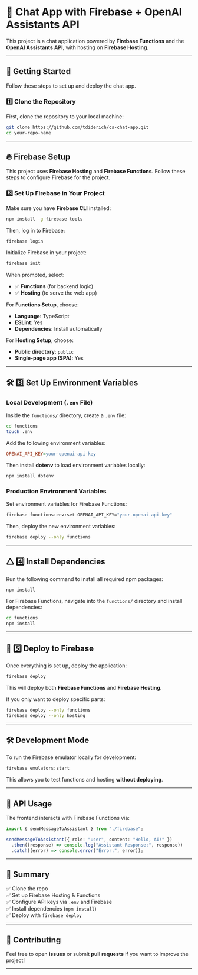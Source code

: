 # 🚀 Chat App with Firebase + OpenAI Assistants API

This project is a chat application powered by **Firebase Functions** and the **OpenAI Assistants API**, with hosting on **Firebase Hosting**.

---

## 📂 Getting Started

Follow these steps to set up and deploy the chat app.

### 1️⃣ Clone the Repository

First, clone the repository to your local machine:

```sh
git clone https://github.com/tdiderich/cs-chat-app.git
cd your-repo-name
```

---

## 🔥 Firebase Setup

This project uses **Firebase Hosting** and **Firebase Functions**. Follow these steps to configure Firebase for the project.

### 2️⃣ Set Up Firebase in Your Project

Make sure you have **Firebase CLI** installed:

```sh
npm install -g firebase-tools
```

Then, log in to Firebase:

```sh
firebase login
```

Initialize Firebase in your project:

```sh
firebase init
```

When prompted, select:

- ✅ **Functions** (for backend logic)
- ✅ **Hosting** (to serve the web app)

For **Functions Setup**, choose:

- **Language**: TypeScript
- **ESLint**: Yes
- **Dependencies**: Install automatically

For **Hosting Setup**, choose:

- **Public directory**: `public`
- **Single-page app (SPA)**: Yes

---

## 🛠️ 3️⃣ Set Up Environment Variables

### Local Development (`.env` File)

Inside the `functions/` directory, create a `.env` file:

```sh
cd functions
touch .env
```

Add the following environment variables:

```ini
OPENAI_API_KEY=your-openai-api-key
```

Then install **dotenv** to load environment variables locally:

```sh
npm install dotenv
```

### Production Environment Variables

Set environment variables for Firebase Functions:

```sh
firebase functions:env:set OPENAI_API_KEY="your-openai-api-key"
```

Then, deploy the new environment variables:

```sh
firebase deploy --only functions
```

---

## 🛆 4️⃣ Install Dependencies

Run the following command to install all required npm packages:

```sh
npm install
```

For Firebase Functions, navigate into the `functions/` directory and install dependencies:

```sh
cd functions
npm install
```

---

## 🚀 5️⃣ Deploy to Firebase

Once everything is set up, deploy the application:

```sh
firebase deploy
```

This will deploy both **Firebase Functions** and **Firebase Hosting**.

If you only want to deploy specific parts:

```sh
firebase deploy --only functions
firebase deploy --only hosting
```

---

## 🛠️ Development Mode

To run the Firebase emulator locally for development:

```sh
firebase emulators:start
```

This allows you to test functions and hosting **without deploying**.

---

## 💌 API Usage

The frontend interacts with Firebase Functions via:

```ts
import { sendMessageToAssistant } from "./firebase";

sendMessageToAssistant({ role: "user", content: "Hello, AI!" })
  .then((response) => console.log("Assistant Response:", response))
  .catch((error) => console.error("Error:", error));
```

---

## 🎯 Summary

✅ Clone the repo  
✅ Set up Firebase Hosting & Functions  
✅ Configure API keys via `.env` and Firebase  
✅ Install dependencies (`npm install`)  
✅ Deploy with `firebase deploy`  

---

## 🙌 Contributing

Feel free to open **issues** or submit **pull requests** if you want to improve the project!

---

